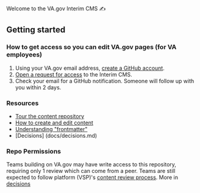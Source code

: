 Welcome to the VA.gov Interim CMS :writing_hand:

## Getting started

### How to get access so you can edit VA.gov pages (for VA employees)
1. Using your VA.gov email address, [create a GitHub account](https://github.com/join).
2. [Open a request for access](https://github.com/department-of-veterans-affairs/vagov-content/issues/new?title=Requesting+Access+to+Interim-CMS&assignee=ncksllvn&template=request-access.md) to the Interim CMS.
3. Check your email for a GitHub notification. Someone will follow up with you within 2 days.

### Resources
- [Tour the content repository](docs/index.md)
- [How to create and edit content](docs/how-to-edit-content.md)
- [Understanding "frontmatter"](docs/front-matter.md)
- [Decisions] (docs/decisions.md)

### Repo Permissions
Teams building on VA.gov may have write access to this repository, requiring only 1 review which can come from a peer. Teams are still expected to follow platform (VSP)'s [content review process](https://github.com/department-of-veterans-affairs/va.gov-team/blob/master/platform/content/content-review-process.md). More in [decisions](docs/decisions.md)
